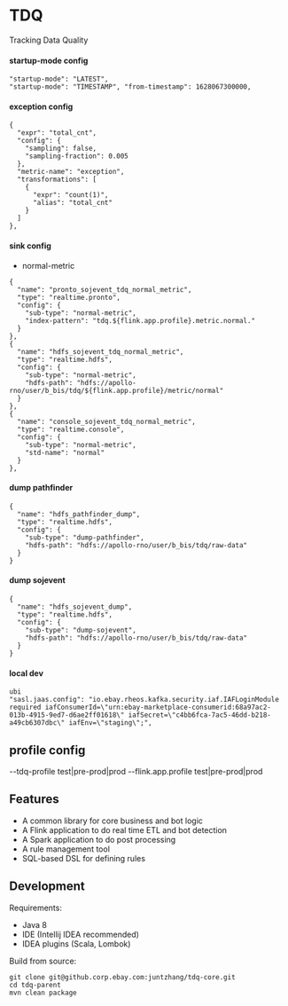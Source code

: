 # TDQ
Tracking Data Quality

#### startup-mode config
```
"startup-mode": "LATEST",
"startup-mode": "TIMESTAMP", "from-timestamp": 1628067300000,
```
#### exception config
```
{
  "expr": "total_cnt",
  "config": {
    "sampling": false,
    "sampling-fraction": 0.005
  },
  "metric-name": "exception",
  "transformations": [
    {
      "expr": "count(1)",
      "alias": "total_cnt"
    }
  ]
},
```


#### sink config
* normal-metric
```
{
  "name": "pronto_sojevent_tdq_normal_metric",
  "type": "realtime.pronto",
  "config": {
    "sub-type": "normal-metric",
    "index-pattern": "tdq.${flink.app.profile}.metric.normal."
  }
},
{
  "name": "hdfs_sojevent_tdq_normal_metric",
  "type": "realtime.hdfs",
  "config": {
    "sub-type": "normal-metric",
    "hdfs-path": "hdfs://apollo-rno/user/b_bis/tdq/${flink.app.profile}/metric/normal"
  }
},
{
  "name": "console_sojevent_tdq_normal_metric",
  "type": "realtime.console",
  "config": {
    "sub-type": "normal-metric",
    "std-name": "normal"
  }
},
```

#### dump pathfinder
```
{
  "name": "hdfs_pathfinder_dump",
  "type": "realtime.hdfs",
  "config": {
    "sub-type": "dump-pathfinder",
    "hdfs-path": "hdfs://apollo-rno/user/b_bis/tdq/raw-data"
  }
}
```
#### dump sojevent
```
{
  "name": "hdfs_sojevent_dump",
  "type": "realtime.hdfs",
  "config": {
    "sub-type": "dump-sojevent",
    "hdfs-path": "hdfs://apollo-rno/user/b_bis/tdq/raw-data"
  }
}
```

#### local dev
```
ubi
"sasl.jaas.config": "io.ebay.rheos.kafka.security.iaf.IAFLoginModule required iafConsumerId=\"urn:ebay-marketplace-consumerid:68a97ac2-013b-4915-9ed7-d6ae2ff01618\" iafSecret=\"c4bb6fca-7ac5-46dd-b218-a49cb6307dbc\" iafEnv=\"staging\";",
```

## profile config
--tdq-profile test|pre-prod|prod
--flink.app.profile test|pre-prod|prod

## Features
* A common library for core business and bot logic
* A Flink application to do real time ETL and bot detection
* A Spark application to do post processing
* A rule management tool
* SQL-based DSL for defining rules

## Development
Requirements:

* Java 8
* IDE (Intellij IDEA recommended)
* IDEA plugins (Scala, Lombok)

Build from source:

```
git clone git@github.corp.ebay.com:juntzhang/tdq-core.git
cd tdq-parent
mvn clean package
```